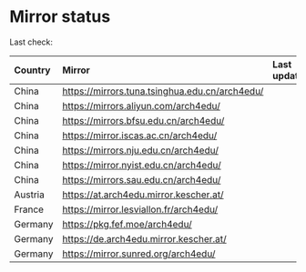 <script src="./time.js"></script>
# Mirror status
Last check: <script type="text/javascript">localize(1699071621.8997061);</script>

|Country|Mirror|Last update|
|:------|:-----|:----------|
|China|https://mirrors.tuna.tsinghua.edu.cn/arch4edu/|<script type="text/javascript">localize(1699036332);</script>|
|China|https://mirrors.aliyun.com/arch4edu/|<script type="text/javascript">localize(1699036332);</script>|
|China|https://mirrors.bfsu.edu.cn/arch4edu/|<script type="text/javascript">localize(1698993351);</script>|
|China|https://mirror.iscas.ac.cn/arch4edu/|<script type="text/javascript">localize(1699036332);</script>|
|China|https://mirrors.nju.edu.cn/arch4edu/|<script type="text/javascript">localize(1699036332);</script>|
|China|https://mirror.nyist.edu.cn/arch4edu/|<script type="text/javascript">localize(1699036332);</script>|
|China|https://mirrors.sau.edu.cn/arch4edu/|<script type="text/javascript">localize(1699036332);</script>|
|Austria|https://at.arch4edu.mirror.kescher.at/|<script type="text/javascript">localize(1699036332);</script>|
|France|https://mirror.lesviallon.fr/arch4edu/|<script type="text/javascript">localize(1699036332);</script>|
|Germany|https://pkg.fef.moe/arch4edu/|<script type="text/javascript">localize(1699036332);</script>|
|Germany|https://de.arch4edu.mirror.kescher.at/|<script type="text/javascript">localize(1699036332);</script>|
|Germany|https://mirror.sunred.org/arch4edu/|<script type="text/javascript">localize(1699036332);</script>|

<script src="./tablefilter/tablefilter.js"></script>
<script src="./table.js"></script>